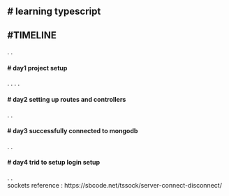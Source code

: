 <!DOCTYPE html>
<html lang="en">
<head>
    <meta charset="UTF-8">
    <meta http-equiv="X-UA-Compatible" content="IE=edge">
    <meta name="viewport" content="width=device-width, initial-scale=1.0">
</head>
<body>
    <h2># learning typescript</h2>
    <h2>#TIMELINE</h2>
    .
    .
    <br>
    <h4># day1 project setup</h4>
    .
    .
    .
    .
    <br>
    <h4># day2 setting up routes and controllers</h4>
    .
    .
    <br>
    <h4># day3 successfully connected to mongodb</h4>
    .
    .
    <br>
    <h4># day4 trid to setup login setup</h4>
    .
    .
    <br>
    <link>sockets reference : https://sbcode.net/tssock/server-connect-disconnect/</link>
</body>
</html>
